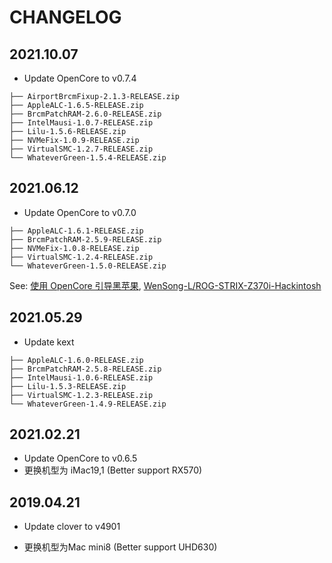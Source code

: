 # CHANGELOG

## 2021.10.07

- Update OpenCore to v0.7.4

```
├── AirportBrcmFixup-2.1.3-RELEASE.zip
├── AppleALC-1.6.5-RELEASE.zip
├── BrcmPatchRAM-2.6.0-RELEASE.zip
├── IntelMausi-1.0.7-RELEASE.zip
├── Lilu-1.5.6-RELEASE.zip
├── NVMeFix-1.0.9-RELEASE.zip
├── VirtualSMC-1.2.7-RELEASE.zip
└── WhateverGreen-1.5.4-RELEASE.zip
```

## 2021.06.12

- Update OpenCore to v0.7.0

```
├── AppleALC-1.6.1-RELEASE.zip
├── BrcmPatchRAM-2.5.9-RELEASE.zip
├── NVMeFix-1.0.8-RELEASE.zip
├── VirtualSMC-1.2.4-RELEASE.zip
└── WhateverGreen-1.5.0-RELEASE.zip
```

See: [使用 OpenCore 引导黑苹果](https://blog.xjn819.com/post/opencore-guide.html), [WenSong-L/ROG-STRIX-Z370i-Hackintosh](https://github.com.cnpmjs.org/WenSong-L/ROG-STRIX-Z370i-Hackintosh)



## 2021.05.29

- Update kext

```
├── AppleALC-1.6.0-RELEASE.zip
├── BrcmPatchRAM-2.5.8-RELEASE.zip
├── IntelMausi-1.0.6-RELEASE.zip
├── Lilu-1.5.3-RELEASE.zip
├── VirtualSMC-1.2.3-RELEASE.zip
└── WhateverGreen-1.4.9-RELEASE.zip
```



## 2021.02.21

- Update OpenCore to v0.6.5
- 更换机型为 iMac19,1 (Better support RX570)



## 2019.04.21

- Update clover to v4901

- 更换机型为Mac mini8 (Better support UHD630)

